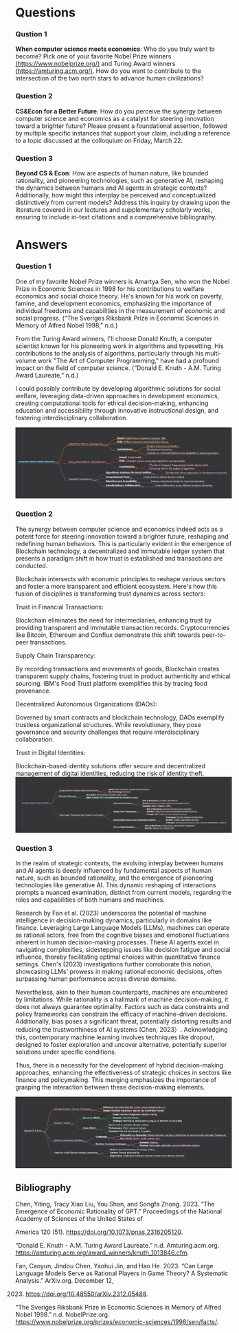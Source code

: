 # Questions

### Qustion 1
**When computer science meets economics**: Who do you truly want to become? Pick one of your favorite Nobel Prize winners [(https://www.nobelprize.org/)](https://www.nobelprize.org/) and Turing Award winners [(https://amturing.acm.org/)](https://amturing.acm.org/). How do you want to contribute to the intersection of the two north stars to advance human civilizations?
### Question 2
**CS&Econ for a Better Future**: How do you perceive the synergy between computer science and economics as a catalyst for steering innovation toward a brighter future? Please present a foundational assertion, followed by multiple specific instances that support your claim, including a reference to a topic discussed at the colloquium on Friday, March 22.
### Question 3
**Beyond CS & Econ**: How are aspects of human nature, like bounded rationality, and pioneering technologies, such as generative AI, reshaping the dynamics between humans and AI agents in strategic contexts? Additionally, how might this interplay be perceived and conceptualized distinctively from current models? Address this inquiry by drawing upon the literature covered in our lectures and supplementary scholarly works, ensuring to include in-text citations and a comprehensive bibliography.

# Answers

### Question 1
One of my favorite Nobel Prize winners is Amartya Sen, who won the Nobel Prize in Economic Sciences in 1998 for his contributions to welfare economics and social choice theory. He's known for his work on poverty, famine, and development economics, emphasizing the importance of individual freedoms and capabilities in the measurement of economic and social progress. (“The Sveriges Riksbank Prize in Economic Sciences in Memory of Alfred Nobel 1998,” n.d.)

From the Turing Award winners, I'll choose Donald Knuth, a computer scientist known for his pioneering work in algorithms and typesetting. His contributions to the analysis of algorithms, particularly through his multi-volume work "The Art of Computer Programming," have had a profound impact on the field of computer science. (“Donald E. Knuth - A.M. Turing Award Laureate,” n.d.)

I could possibly contribute by developing algorithmic solutions for social welfare, leveraging data-driven approaches in development economics, creating computational tools for ethical decision-making, enhancing education and accessibility through innovative instructional design, and fostering interdisciplinary collaboration.

![screenshot](assets/img1.png)

### Question 2
The synergy between computer science and economics indeed acts as a potent force for steering innovation toward a brighter future, reshaping and redefining human behaviors. This is particularly evident in the emergence of Blockchain technology, a decentralized and immutable ledger system that presents a paradigm shift in how trust is established and transactions are conducted.

Blockchain intersects with economic principles to reshape various sectors and foster a more transparent and efficient ecosystem. Here's how this fusion of disciplines is transforming trust dynamics across sectors:

Trust in Financial Transactions:

Blockchain eliminates the need for intermediaries, enhancing trust by providing transparent and immutable transaction records. Cryptocurrencies like Bitcoin, Ethereum and Conflux demonstrate this shift towards peer-to-peer transactions.

Supply Chain Transparency:

By recording transactions and movements of goods, Blockchain creates transparent supply chains, fostering trust in product authenticity and ethical sourcing. IBM's Food Trust platform exemplifies this by tracing food provenance.

Decentralized Autonomous Organizations (DAOs):

Governed by smart contracts and blockchain technology, DAOs exemplify trustless organizational structures. While revolutionary, they pose governance and security challenges that require interdisciplinary collaboration.

Trust in Digital Identities:

Blockchain-based identity solutions offer secure and decentralized management of digital identities, reducing the risk of identity theft.
![screenshot](assets/img2.png)
### Question 3
In the realm of strategic contexts, the evolving interplay between humans and AI agents is deeply influenced by fundamental aspects of human nature, such as bounded rationality, and the emergence of pioneering technologies like generative AI. This dynamic reshaping of interactions prompts a nuanced examination, distinct from current models, regarding the roles and capabilities of both humans and machines.

Research by Fan et al. (2023) underscores the potential of machine intelligence in decision-making dynamics, particularly in domains like finance. Leveraging Large Language Models (LLMs), machines can operate as rational actors, free from the cognitive biases and emotional fluctuations inherent in human decision-making processes. These AI agents excel in navigating complexities, sidestepping issues like decision fatigue and social influence, thereby facilitating optimal choices within quantitative finance settings. Chen's (2023) investigations further corroborate this notion, showcasing LLMs' prowess in making rational economic decisions, often surpassing human performance across diverse domains.

Nevertheless, akin to their human counterparts, machines are encumbered by limitations. While rationality is a hallmark of machine decision-making, it does not always guarantee optimality. Factors such as data constraints and policy frameworks can constrain the efficacy of machine-driven decisions. Additionally, bias poses a significant threat, potentially distorting results and reducing the trustworthiness of AI systems (Chen, 2023）. Acknowledging this, contemporary machine learning involves techniques like dropout, designed to foster exploration and uncover alternative, potentially superior solutions under specific conditions.

Thus, there is a necessity for the development of hybrid decision-making approaches, enhancing the effectiveness of strategic choices in sectors like finance and policymaking. This merging emphasizes the importance of grasping the interaction between these decision-making elements.

![screenshot](assets/img3.png)
## Bibliography
Chen, Yiting, Tracy Xiao Liu, You Shan, and Songfa Zhong. 2023. “The Emergence of Economic Rationality of GPT.” Proceedings of the National Academy of Sciences of the United States of

America 120 (51). https://doi.org/10.1073/pnas.2316205120.

“Donald E. Knuth - A.M. Turing Award Laureate.” n.d. Amturing.acm.org. https://amturing.acm.org/award_winners/knuth_1013846.cfm.

Fan, Caoyun, Jindou Chen, Yaohui Jin, and Hao He. 2023. “Can Large Language Models Serve as Rational Players in Game Theory? A Systematic Analysis.” ArXiv.org. December 12,

2023. https://doi.org/10.48550/arXiv.2312.05488.

“The Sveriges Riksbank Prize in Economic Sciences in Memory of Alfred Nobel 1998.” n.d. NobelPrize.org. https://www.nobelprize.org/prizes/economic-sciences/1998/sen/facts/.

